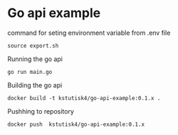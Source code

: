 # Go api example

command for seting environment variable from .env file
```shell
source export.sh
```

Running the go api
```shell
go run main.go
```

Building the go api
```shell
docker build -t kstutisk4/go-api-example:0.1.x .
```

Pushhing to repository
```shell
docker push  kstutisk4/go-api-example:0.1.x
```